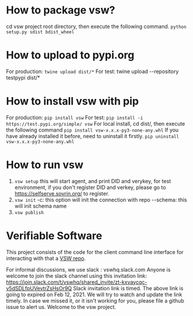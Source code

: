 # How to package vsw?
cd vsw project root directory, then execute the following command.
`python setup.py sdist bdist_wheel`

# How to upload to pypi.org
For production: `twine upload dist/*`
For test: twine upload --repository testpypi dist/*

# How to install vsw with pip
For production: `pip install vsw`
For test: `pip install -i https://test.pypi.org/simple/ vsw`
For local install, cd dist/, then execute the following command
`pip install vsw-x.x.x-py3-none-any.whl`
If you have already installed it before, need to uninstall it firstly.
`pip uninstall vsw-x.x.x-py3-none-any.whl`

# How to run vsw
1. `vsw setup`
    this will start agent, and print DID and verykey, for test environment, if you don't register DID and verkey, please go to https://selfserve.sovrin.org/ to register.
2. `vsw init`
    -c: this option will init the connection with repo
    --schema: this will init schema name
3. `vsw publish`
    

# Verifiable Software

This project consists of the code for the client command line interface for interacting with that a [VSW repo](https://github.com/verifiablesoftware/vsw-repo).

For informal discussions, we use slack : vswhq.slack.com
Anyone is welcome to join the slack channel using this invitation link: https://join.slack.com/t/vswhq/shared_invite/zt-kxvaycqc-v5dSDLfpUVevtrZsHsOr9Q
Slack invitation link is timed. The above link is going to expired on Feb 12, 2021. We will try to watch and update the link timely. In case we missed it, or it isn't working for you, please file a github issue to alert us. Welcome to the vsw project.
